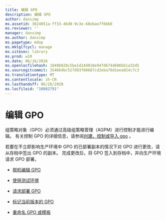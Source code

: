 ```yaml
---
title: 编辑 GPO
description: 编辑 GPO
author: dansimp
ms.assetid: 3024051a-ff33-46d0-9c3e-68ebae7f6b60
ms.reviewer: ''
manager: dansimp
ms.author: dansimp
ms.pagetype: mdop
ms.mktglfcycl: manage
ms.sitesec: library
ms.prod: w10
ms.date: 06/16/2016
ms.openlocfilehash: 1849b020c5be1d24d018e947d674d606bb1a32d5
ms.sourcegitcommit: 354664bc527d93f80687cd2eba70d1eea024c7c3
ms.translationtype: MT
ms.contentlocale: zh-CN
ms.lasthandoff: 06/26/2020
ms.locfileid: "10802791"
---
```

# 编辑 GPO


组策略对象（GPO）必须通过高级组策略管理（AGPM）进行控制才能进行编辑。 有关控制 GPO 的详细信息，请参阅[创建、控制或导入 gpo](creating-controlling-or-importing-a-gpo-agpm30ops.md) 。

若要在不立即影响生产环境中 GPO 的已部署副本的情况下对 GPO 进行更改，请从存档中签出 GPO 的副本。 完成更改后，将 GPO 签入到存档中，并向生产环境请求 GPO 部署。

-   [脱机编辑 GPO](edit-a-gpo-offline-agpm30ops.md)

-   [使用测试环境](use-a-test-environment-agpm30ops.md)

-   [请求部署 GPO](request-deployment-of-a-gpo-agpm30ops.md)

-   [标记当前版本的 GPO](label-the-current-version-of-a-gpo-agpm30ops.md)

-   [重命名 GPO 或模板](rename-a-gpo-or-template-agpm30ops.md)

 

 





